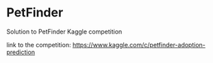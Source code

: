 # PetFinder
Solution to PetFinder Kaggle competition

link to the competition: https://www.kaggle.com/c/petfinder-adoption-prediction